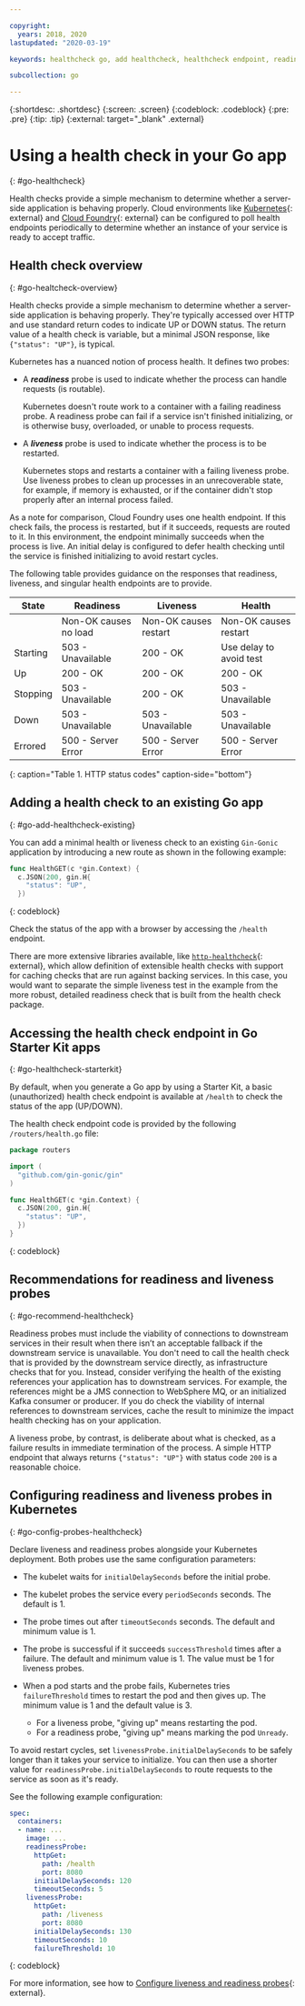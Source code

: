 ```yaml
---

copyright:
  years: 2018, 2020
lastupdated: "2020-03-19"

keywords: healthcheck go, add healthcheck, healthcheck endpoint, readiness go, liveness go, endpoint go, probes go

subcollection: go

---
```


{:shortdesc: .shortdesc}
{:screen: .screen}
{:codeblock: .codeblock}
{:pre: .pre}
{:tip: .tip}
{:external: target="_blank" .external}

# Using a health check in your Go app
{: #go-healthcheck}

Health checks provide a simple mechanism to determine whether a server-side application is behaving properly. Cloud environments like [Kubernetes](https://www.ibm.com/cloud/container-service/){: external} and [Cloud Foundry](https://www.ibm.com/cloud/cloud-foundry){: external} can be configured to poll health endpoints periodically to determine whether an instance of your service is ready to accept traffic.

## Health check overview
{: #go-healtcheck-overview}

Health checks provide a simple mechanism to determine whether a server-side application is behaving properly. They're typically accessed over HTTP and use standard return codes to indicate UP or DOWN status. The return value of a health check is variable, but a minimal JSON response, like `{"status": "UP"}`, is typical.

Kubernetes has a nuanced notion of process health. It defines two probes:

- A _**readiness**_ probe is used to indicate whether the process can handle requests (is routable).

  Kubernetes doesn't route work to a container with a failing readiness probe. A readiness probe can fail if a service isn't finished initializing, or is otherwise busy, overloaded, or unable to process requests.

- A _**liveness**_ probe is used to indicate whether the process is to be restarted.

  Kubernetes stops and restarts a container with a failing liveness probe. Use liveness probes to clean up processes in an unrecoverable state, for example, if memory is exhausted, or if the container didn't stop properly after an internal process failed.

As a note for comparison, Cloud Foundry uses one health endpoint. If this check fails, the process is restarted, but if it succeeds, requests are routed to it. In this environment, the endpoint minimally succeeds when the process is live. An initial delay is configured to defer health checking until the service is finished initializing to avoid restart cycles.

The following table provides guidance on the responses that readiness, liveness, and singular health endpoints are to provide.

| State    | Readiness                   | Liveness                   | Health                    |
|----------|-----------------------------|----------------------------|---------------------------|
|          | Non-OK causes no load       | Non-OK causes restart      | Non-OK causes restart     |
| Starting | 503 - Unavailable           | 200 - OK                   | Use delay to avoid test   |
| Up       | 200 - OK                    | 200 - OK                   | 200 - OK                  |
| Stopping | 503 - Unavailable           | 200 - OK                   | 503 - Unavailable         |
| Down     | 503 - Unavailable           | 503 - Unavailable          | 503 - Unavailable         |
| Errored  | 500 - Server Error          | 500 - Server Error         | 500 - Server Error        |
{: caption="Table 1. HTTP status codes" caption-side="bottom"}

## Adding a health check to an existing Go app
{: #go-add-healthcheck-existing}

You can add a minimal health or liveness check to an existing `Gin-Gonic` application by introducing a new route as shown in the following example:
```go
func HealthGET(c *gin.Context) {
  c.JSON(200, gin.H{
    "status": "UP",
  })
```
{: codeblock}

Check the status of the app with a browser by accessing the `/health` endpoint.

There are more extensive libraries available, like [`http-healthcheck`](https://github.com/robzienert/http-healthcheck){: external}, which allow definition of extensible health checks with support for caching checks that are run against backing services. In this case, you would want to separate the simple liveness test in the example from the more robust, detailed readiness check that is built from the health check package.

## Accessing the health check endpoint in Go Starter Kit apps
{: #go-healthcheck-starterkit}

By default, when you generate a Go app by using a Starter Kit,
a basic (unauthorized) health check endpoint is available at `/health` to check the status of the app (UP/DOWN).

The health check endpoint code is provided by the following `/routers/health.go` file:
```go
package routers

import (
  "github.com/gin-gonic/gin"
)

func HealthGET(c *gin.Context) {
  c.JSON(200, gin.H{
    "status": "UP",
  })
}
```
{: codeblock}

## Recommendations for readiness and liveness probes
{: #go-recommend-healthcheck}

Readiness probes must include the viability of connections to downstream services in their result when there isn’t an acceptable fallback if the downstream service is unavailable. You don't need to call the health check that is provided by the downstream service directly, as infrastructure checks that for you. Instead, consider verifying the health of the existing references your application has to downstream services. For example, the references might be a JMS connection to WebSphere MQ, or an initialized Kafka consumer or producer. If you do check the viability of internal references to downstream services, cache the result to minimize the impact health checking has on your application.

A liveness probe, by contrast, is deliberate about what is checked, as a failure results in immediate termination of the process. A simple HTTP endpoint that always returns `{"status": "UP"}` with status code `200` is a reasonable choice.

## Configuring readiness and liveness probes in Kubernetes
{: #go-config-probes-healthcheck}

Declare liveness and readiness probes alongside your Kubernetes deployment. Both probes use the same configuration parameters:

* The kubelet waits for `initialDelaySeconds` before the initial probe.

* The kubelet probes the service every `periodSeconds` seconds. The default is 1.

* The probe times out after `timeoutSeconds` seconds. The default and minimum value is 1.

* The probe is successful if it succeeds `successThreshold` times after a failure. The default and minimum value is 1. The value must be 1 for liveness probes.

* When a pod starts and the probe fails, Kubernetes tries `failureThreshold` times to restart the pod and then gives up. The minimum value is 1 and the default value is 3.
    - For a liveness probe, "giving up" means restarting the pod.
    - For a readiness probe, "giving up" means marking the pod `Unready`.

To avoid restart cycles, set `livenessProbe.initialDelaySeconds` to be safely longer than it takes your service to initialize. You can then use a shorter value for `readinessProbe.initialDelaySeconds` to route requests to the service as soon as it's ready.

See the following example configuration:
```yaml
spec:
  containers:
  - name: ...
    image: ...
    readinessProbe:
      httpGet:
        path: /health
        port: 8080
      initialDelaySeconds: 120
      timeoutSeconds: 5
    livenessProbe:
      httpGet:
        path: /liveness
        port: 8080
      initialDelaySeconds: 130
      timeoutSeconds: 10
      failureThreshold: 10
```
{: codeblock}

For more information, see how to [Configure liveness and readiness probes](https://kubernetes.io/docs/tasks/configure-pod-container/configure-liveness-readiness-startup-probes/){: external}.
